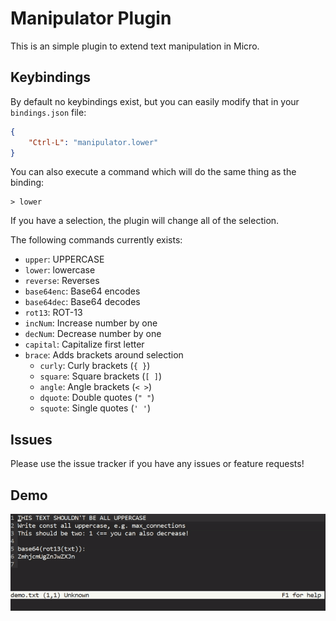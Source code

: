 # Manipulator Plugin

This is an simple plugin to extend text manipulation in Micro.

## Keybindings
By default no keybindings exist, but you can easily modify that
in your `bindings.json` file:

```json
{
    "Ctrl-L": "manipulator.lower"
}
```

You can also execute a command which will do the same thing as
the binding:

```
> lower
```

If you have a selection, the plugin will change all of the
selection.

The following commands currently exists:
 * `upper`: UPPERCASE
 * `lower`: lowercase
 * `reverse`: Reverses
 * `base64enc`: Base64 encodes
 * `base64dec`: Base64 decodes
 * `rot13`: ROT-13
 * `incNum`: Increase number by one
 * `decNum`: Decrease number by one
 * `capital`: Capitalize first letter
 * `brace`: Adds brackets around selection 
     * `curly`: Curly brackets (`{ }`)
     * `square`: Square brackets (`[ ]`)
	 * `angle`: Angle brackets (`< >`)
     * `dquote`: Double quotes (`" "`)
     * `squote`: Single quotes (`' '`)

## Issues

Please use the issue tracker if you have any issues or
feature requests!


## Demo

![Demo](demo.gif "Demo: Using a few of the commands")
